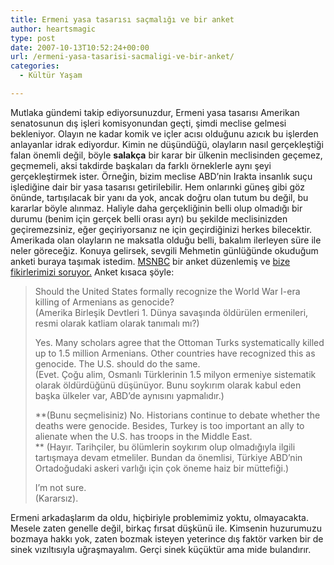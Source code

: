 ```yaml
---
title: Ermeni yasa tasarısı saçmalığı ve bir anket
author: heartsmagic
type: post
date: 2007-10-13T10:52:24+00:00
url: /ermeni-yasa-tasarisi-sacmaligi-ve-bir-anket/
categories:
  - Kültür Yaşam

---
```

Mutlaka gündemi takip ediyorsunuzdur, Ermeni yasa tasarısı Amerikan senatosunun dış işleri komisyonundan geçti, şimdi meclise gelmesi bekleniyor. Olayın ne kadar komik ve içler acısı olduğunu azıcık bu işlerden anlayanlar idrak ediyordur. Kimin ne düşündüğü, olayların nasıl gerçekleştiği falan önemli değil, böyle **salakça** bir karar bir ülkenin meclisinden geçemez, geçmemeli, aksi takdirde başkaları da farklı örneklerle aynı şeyi gerçekleştirmek ister. Örneğin, bizim meclise ABD&#8217;nin Irakta insanlık suçu işlediğine dair bir yasa tasarısı getirilebilir. Hem onlarınki güneş gibi göz önünde, tartışılacak bir yanı da yok, ancak doğru olan tutum bu değil, bu kararlar böyle alınmaz. Haliyle daha gerçekliğinin belli olup olmadığı bir durumu (benim için gerçek belli orası ayrı) bu şekilde meclisinizden geçiremezsiniz, eğer geçiriyorsanız ne için geçirdiğinizi herkes bilecektir. Amerikada olan olayların ne maksatla olduğu belli, bakalım ilerleyen süre ile neler göreceğiz. Konuya gelirsek, sevgili Mehmetin günlüğünde okuduğum anketi buraya taşımak istedim. <a href="http://www.msnbc.msn.com" target="_blank">MSNBC</a> bir anket düzenlemiş ve <a href="http://www.msnbc.msn.com" target="_blank">bize fikirlerimizi soruyor.</a> Anket kısaca şöyle:

> Should the United States formally recognize the World War I-era killing of Armenians as genocide?  
> (Amerika Birleşik Devtleri 1. Dünya savaşında öldürülen ermenileri, resmi olarak katliam olarak tanımalı mı?)
> 
> Yes. Many scholars agree that the Ottoman Turks systematically killed up to 1.5 million Armenians. Other countries have recognized this as genocide. The U.S. should do the same.  
> (Evet. Çoğu alim, Osmanlı Türklerinin 1.5 milyon ermeniye sistematik olarak öldürdüğünü düşünüyor. Bunu soykırım olarak kabul eden başka ülkeler var, ABD’de aynısını yapmalıdır.)
> 
> **(Bunu seçmelisiniz) No. Historians continue to debate whether the deaths were genocide. Besides, Turkey is too important an ally to alienate when the U.S. has troops in the Middle East.  
>** (Hayır. Tarihçiler, bu ölümlerin soykırım olup olmadığıyla ilgili tartışmaya devam etmeliler. Bundan da önemlisi, Türkiye ABD’nin Ortadoğudaki askeri varlığı için çok öneme haiz bir müttefiği.)
> 
> I’m not sure.  
> (Kararsız).

<p class="akst_link">
  Ermeni arkadaşlarım da oldu, hiçbiriyle problemimiz yoktu, olmayacakta. Mesele zaten genelle değil, birkaç fırsat düşkünü ile. Kimsenin huzurumuzu bozmaya hakkı yok, zaten bozmak isteyen yeterince dış faktör varken bir de sinek vızıltısıyla uğraşmayalım. Gerçi sinek küçüktür ama mide bulandırır.
</p>